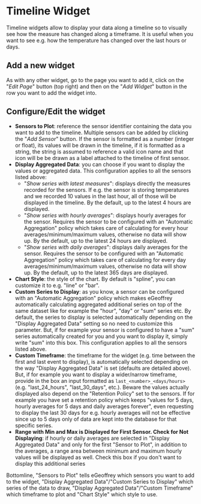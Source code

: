 # Timeline Widget

Timeline widgets allow to display your data along a timeline so to visually see how the measure has changed along a timeframe. It is useful when you want to see e.g. how the temperature has changed over the last hours or days. 

## Add a new widget

As with any other widget, go to the page you want to add it, click on the "*Edit Page*" button (top right) and then on the "*Add Widget*" button in the row you want to add the widget into.

## Configure/Edit the widget

- **Sensors to Plot**: reference the sensor identifier containing the data you want to add to the timeline. Multiple sensors can be added by clicking the "*Add Sensor*" button. If the sensor is formatted as a number (integer or float), its values will be drawn in the timeline, if it is formatted as a string, the string is assumed to reference a valid icon name and that icon will be be drawn as a label attached to the timeline of first sensor.
- **Display Aggregated Data**: you can choose if you want to display the values or aggregated data. This configuration applies to all the sensors listed above:
    - "*Show series with latest measures*": displays directly the measures recorded for the sensors. If e.g. the sensor is storing temperatures and we recorded 10 values in the last hour, all of those will be displayed in the timeline. By the default, up to the latest 4 hours are displayed. 
    - "*Show series with hourly averages*": displays hourly averages for the sensor. Requires the sensor to be configured with an "Automatic Aggregation" policy which takes care of calculating for every hour averages/minimum/maximum values, otherwise no data will show up. By the default, up to the latest 24 hours are displayed. 
    - "*Show series with daily averages*": displays daily averages for the sensor. Requires the sensor to be configured with an "Automatic Aggregation" policy which takes care of calculating for every day averages/minimum/maximum values, otherwise no data will show up. By the default, up to the latest 365 days are displayed. 
- **Chart Style**: the style of the chart. By default is "spline", you can customize it to e.g. "line" or "bar".
- **Custom Series to Display**: as you know, a sensor can be configured with an "Automatic Aggregation" policy which makes eGeoffrey automatically calculating aggregated additional series on top of the same dataset like for example the "hour", "day" or "sum" series etc. By default, the series to display is selected automatically depending on the "Display Aggregated Data" setting so no need to customize this parameter. But, if for example your sensor is configured to have a "sum" series automatically created for you and you want to display it, simply write "sum" into this box. This configuration applies to all the sensors listed above.
- **Custom Timeframe**: the timeframe for the widget (e.g. time between the first and last event to display), is automatically selected depending on the way "Display Aggregated Data" is set (defaults are detailed above). But, 
if for example you want to display a wider/narrow timeframe, provide in the box an input formatted as `last_<number>_<days/hours>` (e.g. "last_24_hours", "last_30_days", etc.). Beware the values actually displayed also depend on the "Retention Policy" set to the sensors. If for example you have set a retention policy which keeps "values for 5 days, hourly averages for 5 days and daily averages forever", even requesting to display the last 30 days for e.g. hourly averages will not be effective since up to 5 days only of data are kept into the database for that specific series.
- **Range with Min and Max is Displayed for First Sensor. Check for Not Displaying**: if hourly or daily averages are selected in "Display Aggregated Data" and only for the first "Sensor to Plot", in addition to the averages, a range area between minimum and maximum hourly values will be displayed as well. Check this box if you don't want to display this additional series

Bottomline, "Sensors to Plot" tells eGeoffrey which sensors you want to add to the widget, "Display Aggregated Data"/"Custom Series to Display" which series of the data to draw,  "Display Aggregated Data"/"Custom Timeframe" which timeframe to plot and "Chart Style" which style to use.